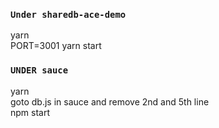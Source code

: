 ### `Under sharedb-ace-demo`
yarn<br>
PORT=3001 yarn start

### `UNDER sauce`
yarn<br>
goto db.js in sauce and remove 2nd and 5th line<br>
npm start